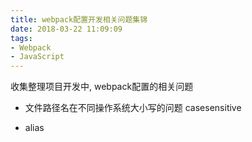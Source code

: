 ```yaml
---
title: webpack配置开发相关问题集锦
date: 2018-03-22 11:09:09
tags:
- Webpack
- JavaScript
---
```



收集整理项目开发中, webpack配置的相关问题



- 文件路径名在不同操作系统大小写的问题
  casesensitive

- alias
